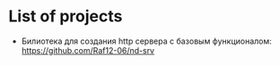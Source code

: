 # List of projects
- Билиотека для создания http сервера с базовым функционалом: https://github.com/Raf12-06/nd-srv


